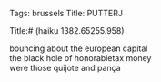 Tags: brussels
Title: PUTTERJ
  
Title:# (haiku 1382.65255.958)  
  
bouncing about the european capital  
the black hole of honorabletax money  
were those quijote and pança  
